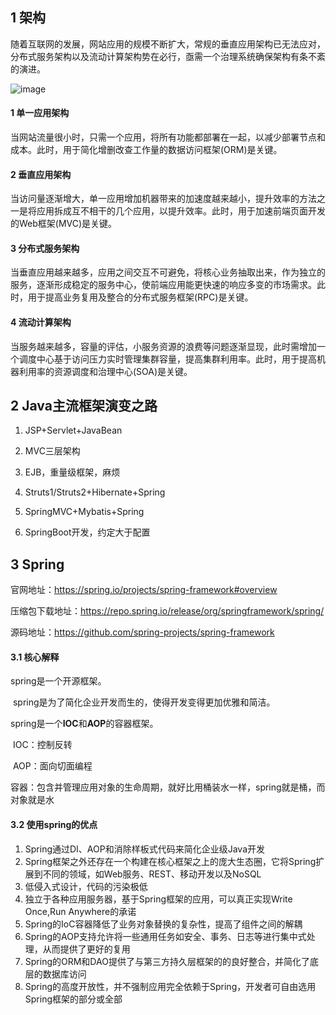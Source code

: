 ## 1 架构

随着互联网的发展，网站应用的规模不断扩大，常规的垂直应用架构已无法应对，分布式服务架构以及流动计算架构势在必行，亟需一个治理系统确保架构有条不紊的演进。

![image](http://dubbo.apache.org/docs/zh-cn/user/sources/images/dubbo-architecture-roadmap.jpg)

#### 1 单一应用架构

当网站流量很小时，只需一个应用，将所有功能都部署在一起，以减少部署节点和成本。此时，用于简化增删改查工作量的数据访问框架(ORM)是关键。

#### 2 垂直应用架构

当访问量逐渐增大，单一应用增加机器带来的加速度越来越小，提升效率的方法之一是将应用拆成互不相干的几个应用，以提升效率。此时，用于加速前端页面开发的Web框架(MVC)是关键。

#### 3 分布式服务架构

当垂直应用越来越多，应用之间交互不可避免，将核心业务抽取出来，作为独立的服务，逐渐形成稳定的服务中心，使前端应用能更快速的响应多变的市场需求。此时，用于提高业务复用及整合的分布式服务框架(RPC)是关键。

#### 4 流动计算架构

当服务越来越多，容量的评估，小服务资源的浪费等问题逐渐显现，此时需增加一个调度中心基于访问压力实时管理集群容量，提高集群利用率。此时，用于提高机器利用率的资源调度和治理中心(SOA)是关键。

## 2 Java主流框架演变之路

1. JSP+Servlet+JavaBean

2. MVC三层架构

3. EJB，重量级框架，麻烦

4. Struts1/Struts2+Hibernate+Spring
5. SpringMVC+Mybatis+Spring
6. SpringBoot开发，约定大于配置

## 3 Spring

官网地址：https://spring.io/projects/spring-framework#overview

压缩包下载地址：https://repo.spring.io/release/org/springframework/spring/

源码地址：https://github.com/spring-projects/spring-framework

#### 3.1 核心解释

spring是一个开源框架。

​		spring是为了简化企业开发而生的，使得开发变得更加优雅和简洁。

​		spring是一个**IOC**和**AOP**的容器框架。

​				IOC：控制反转

​				AOP：面向切面编程

​				容器：包含并管理应用对象的生命周期，就好比用桶装水一样，spring就是桶，而对象就是水

#### 3.2 使用spring的优点

1. Spring通过DI、AOP和消除样板式代码来简化企业级Java开发
2. Spring框架之外还存在一个构建在核心框架之上的庞大生态圈，它将Spring扩展到不同的领域，如Web服务、REST、移动开发以及NoSQL
3. 低侵入式设计，代码的污染极低
4. 独立于各种应用服务器，基于Spring框架的应用，可以真正实现Write Once,Run Anywhere的承诺
5. Spring的IoC容器降低了业务对象替换的复杂性，提高了组件之间的解耦
6. Spring的AOP支持允许将一些通用任务如安全、事务、日志等进行集中式处理，从而提供了更好的复用
7. Spring的ORM和DAO提供了与第三方持久层框架的的良好整合，并简化了底层的数据库访问
8. Spring的高度开放性，并不强制应用完全依赖于Spring，开发者可自由选用Spring框架的部分或全部